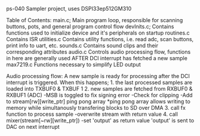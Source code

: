 ps-040 Sampler project, uses DSPI33ep512GM310

Table of Contents:
  main.c;
    Main program loop, responsible for scanning buttons, pots, and general program control flow
  devInits.c;
    Contains functions used to initialize device and it's peripherals on startup
  routines.c
    Contains ISR
  utilities.c
    Contains utility functions, i.e. read adc, scan buttons, print info to uart, etc.
  sounds.c
    Contains sound clips and their corresponding attributes
  audio.c
    Controls audio processing flow, functions in here are generally used AFTER DCI interrupt has fetched a new sample
  max7219.c
    Functions necessary to simplify LED output


Audio processing flow:
  A new sample is ready for processing after the DCI interrupt is triggered. When this happens; 
      1. the last processed samples are loaded into TXBUF0 & TXBUF 1
      2. new samples are fetched from RXBUF0 & RXBUF1 (ADC)
          -MSB is toggled to fix signing error
          -Check for clipping
          -Add to stream[rw][write_ptr] ping pong array
              *ping pong array allows writing to memory while simultanously transfering blocks to SD over DMA
      3. call fx function to process sample
          -overwrite stream with return value
      4. call mixer(stream[~rw][write_ptr])
          -set 'output' as return value
      'output' is sent to DAC on next interrupt
